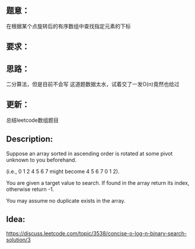 ## 题意：
在根据某个点旋转后的有序数组中查找指定元素的下标

## 要求：

## 思路：
二分算法，但是目前不会写
这道题数据太水，试着交了一发O(n)竟然也给过

## 更新：
总结leetcode数组题目

## Description:
Suppose an array sorted in ascending order is rotated at some pivot unknown to you beforehand.

(i.e., 0 1 2 4 5 6 7 might become 4 5 6 7 0 1 2).

You are given a target value to search. If found in the array return its index, otherwise return -1.

You may assume no duplicate exists in the array.

## Idea:
https://discuss.leetcode.com/topic/3538/concise-o-log-n-binary-search-solution/3
